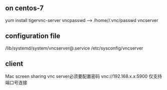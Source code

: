 ## on centos-7
yum install tigervnc-server
vncpasswd  --> /home/<User>/.vnc/passwd
vncserver 
## configuration file
/lib/systemd/system/vncserver@.service
/etc/sysconfig/vncserver

## client
Mac screen sharing vnc server必须要配置密码
vnc://192.168.x.x:5900 仅支持端口号连接
